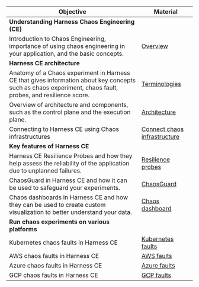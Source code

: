 | **Objective**                                                                                                                                              | **Material**                                                                                                                                                      |
|------------------------------------------------------------------------------------------------------------------------------------------------------------|-------------------------------------------------------------------------------------------------------------------------------------------------------------------|
| **Understanding Harness Chaos Engineering (CE)**                                                                                                           |                                                                                                                                                                   |
| Introduction to Chaos Engineering, importance of using chaos engineering in your application, and the basic concepts.                                      | [Overview](https://developer.harness.io/docs/chaos-engineering/get-started/overview)                                                                              |
| **Harness CE architecture**                                                                                                                                |                                                                                                                                                                   |
| Anatomy of a Chaos experiment in Harness CE that gives information about key concepts such as chaos experiment, chaos fault, probes, and resilience score. | [Terminologies](https://developer.harness.io/docs/chaos-engineering/get-started/key-concepts)                                                                     |
| Overview of architecture and components, such as the control plane and the execution plane.                                                                | [Architecture](https://developer.harness.io/docs/chaos-engineering/architecture-and-security/architecture/)                                                       |
| Connecting to Harness CE using Chaos infrastructures                                                                                                       | [Connect chaos infrastructure](https://developer.harness.io/docs/chaos-engineering/chaos-faults/prerequisites/chaos-infrastructure/connect-chaos-infrastructures) |
| **Key features of Harness CE**                                                                                                                             |                                                                                                                                                                   |
| Harness CE Resilience Probes and how they help assess the reliability of the application due to unplanned failures.                                        | [Resilience probes](https://developer.harness.io/docs/chaos-engineering/features/probes/overview)                                                                 |
| ChaosGuard in Harness CE and how it can be used to safeguard your experiments.                                                                             | [ChaosGuard](https://developer.harness.io/docs/chaos-engineering/features/chaosguard/introduction-to-chaosguard)                                                  |
| Chaos dashboards in Harness CE and how they can be used to create custom visualization to better understand your data.                                     | [Chaos dashboard](https://developer.harness.io/docs/chaos-engineering/features/chaos-dashboard/overview)                                                          |
| **Run chaos experiments on various platforms**                                                                                                             |                                                                                                                                                                   |
| Kubernetes chaos faults in Harness CE                                                                                                                      | [Kubernetes faults](https://developer.harness.io/docs/chaos-engineering/chaos-faults/kubernetes/)                                                                 |
| AWS chaos faults in Harness CE                                                                                                                             | [AWS faults](https://developer.harness.io/docs/chaos-engineering/chaos-faults/aws/)                                                                               |
| Azure chaos faults in Harness CE                                                                                                                           | [Azure faults](https://developer.harness.io/docs/chaos-engineering/chaos-faults/azure/)                                                                           |
| GCP chaos faults in Harness CE                                                                                                                             | [GCP faults](https://developer.harness.io/docs/chaos-engineering/chaos-faults/gcp/)                                                                               |